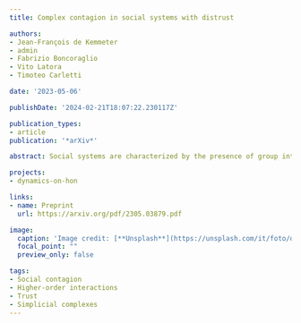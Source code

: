 ```yaml
---
title: Complex contagion in social systems with distrust

authors:
- Jean-François de Kemmeter
- admin
- Fabrizio Boncoraglio
- Vito Latora
- Timoteo Carletti

date: '2023-05-06'

publishDate: '2024-02-21T18:07:22.230117Z'

publication_types:
- article
publication: '*arXiv*'

abstract: Social systems are characterized by the presence of group interactions and by the existence of both trust and distrust relations. Although there is a wide literature on signed social networks, where positive signs associated to the links indicate trust, friendship, agreement, while negative signs represent distrust, antagonism, and disagreement, very little is known about the effect that signed interactions can have on the spreading of social behaviors when higher-order interactions are taken into account. In this paper we focus on processes of complex contagion, such as the adoption of social norms, where exposure to multiple sources is needed for the contagion to occur. Complex contagion has been recently modeled by higher-order networks, such as simplicial complexes, which allow transmission to happen not only through the links connecting pair of nodes, but also in group interactions, namely over simplices of dimension larger or equal than two. Here, we introduce a model of complex contagion on signed simplicial complexes, and we investigate the role played by trust and distrust on the dynamics of a social contagion process. The presence of higher-order signed structures in our model naturally induces new infection and recovery mechanisms. Through numerical simulations and analytical results in the mean-field approximation, we show how distrust determines the way the system moves from a state where no individuals adopt the social behavior, to a state where a finite fraction of the population actively spreads it. Interestingly, the fraction of spreading individuals displays a non-monotonic dependence on the average number of connections between individuals. We then investigate how social balance affects social contagion, finding that balanced triads either promote or impede contagion based on the relative abundance of fully trusted relations.

projects: 
- dynamics-on-hon

links:
- name: Preprint
  url: https://arxiv.org/pdf/2305.03879.pdf

image:
  caption: 'Image credit: [**Unsplash**](https://unsplash.com/it/foto/due-persone-che-si-stringono-la-mano-n95VMLxqM2I)'
  focal_point: ""
  preview_only: false

tags:
- Social contagion
- Higher-order interactions
- Trust
- Simplicial complexes
---
```

